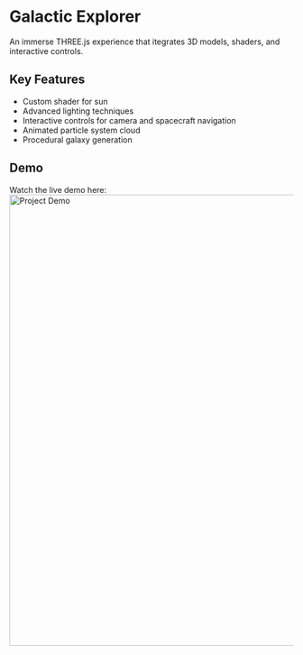 # Galactic Explorer

An immerse THREE.js experience that itegrates 3D models, shaders, and interactive controls. 

## Key Features

- Custom shader for sun
- Advanced lighting techniques 
- Interactive controls for camera and spacecraft navigation
- Animated particle system cloud
- Procedural galaxy generation

## Demo
Watch the live demo here:
<a href="https://www.youtube.com/watch?v=PbjOScsf1BQ">
  <img src="https://img.youtube.com/vi/PbjOScsf1BQ/maxresdefault.jpg" alt="Project Demo" width="800">
</a>